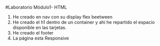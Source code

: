 #Laboratorio Módulo1- HTML

1. He creado en nav con su display flex beetween
2. He creado el h1 dentro de un container y ahi he repartido el espacio disponible en las tarjetas.
3. He creado el footer
4. La página esta Responsive
